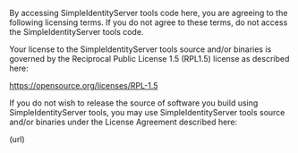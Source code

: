 By accessing SimpleIdentityServer tools code here, you are agreeing to the following licensing terms. If you do not agree to these terms, do not access the SimpleIdentityServer tools code.

Your license to the SimpleIdentityServer tools source and/or binaries is governed by the Reciprocal Public License 1.5 (RPL1.5) license as described here: 

https://opensource.org/licenses/RPL-1.5

If you do not wish to release the source of software you build using SimpleIdentityServer tools, you may use SimpleIdentityServer tools source and/or binaries under the License Agreement described here:

(url)